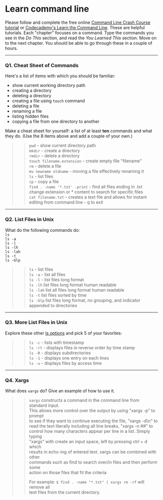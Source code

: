 # Learn command line

Please follow and complete the free online [Command Line Crash Course
tutorial](https://web.archive.org/web/20160708171659/http://cli.learncodethehardway.org/book/) or [Codecademy's Learn the Command Line](https://www.codecademy.com/learn/learn-the-command-line). These are helpful tutorials. Each "chapter" focuses on a command. Type the commands you see in the _Do This_ section, and read the _You Learned This_ section. Move on to the next chapter. You should be able to go through these in a couple of hours.

---

### Q1.  Cheat Sheet of Commands  

Here's a list of items with which you should be familiar:  
* show current working directory path
* creating a directory
* deleting a directory
* creating a file using `touch` command
* deleting a file
* renaming a file
* listing hidden files
* copying a file from one directory to another

Make a cheat sheet for yourself: a list of at least **ten** commands and what they do.  (Use the 8 items above and add a couple of your own.)  

> > `pwd` - show current directory path  
> > `mkdir` - create a directory  
> > `rmdir` - delete a directory  
> > `touch filename.extension` - create empty file "filename"  
> > `rm` - delete a file  
> > `mv newname oldname` - moving a file effectively renaming it  
> > `ls` - list files  
> > `cp` - copy a file  
> > `find . -name '*.txt' -print` - find all files ending in .txt change extension or * content to search for specific files  
> > `cat filename.txt` - creates a text file and allows for instant editing from command line - q to exit  

---

### Q2.  List Files in Unix   

What do the following commands do:  
`ls`  
`ls -a`  
`ls -l`  
`ls -lh`  
`ls -lah`  
`ls -t`  
`ls -Glp`  

> > `ls` - list files  
> > `ls -a` - list all files  
> > `ls -l` - list files long format  
> > `ls -lh` list files long format human readable  
> > `ls -lah` list all files long format human readable  
> > `ls -t` list files sorted by time  
> > `ls -Glp` list files long format, no grouping, and indicator appended to directories   

---

### Q3.  More List Files in Unix  

Explore these other [ls options](http://www.techonthenet.com/unix/basic/ls.php) and pick 5 of your favorites:

> > `ls -c` - lists with timestamp  
> > `ls -rt` - displays files in reverse order by time stamp  
> > `ls -R` - displays subdirectories  
> > `ls -1` - displays one entry on each lines  
> > `ls -u` - displays files by access time
---

### Q4.  Xargs   

What does `xargs` do? Give an example of how to use it.

> > `xargs` constructs a command in the command line from standard input.  
> > This allows more control over the output by using "xargs -p" to prompt  
> > to see if they want to continue executing the file, "xargs -d\n" to  
> > read the text literally including all line breaks, "xargs -n ##" to  
> > control how many characters appear per line in a list. Simply typing  
> > "xargs" with create an input space, left by pressing ctrl + d which  
> > results in echo-ing of entered text. xargs can be combined with other  
> > commands such as find to search over/in files and then perform some  
> > action on those files that fit the criteria  
> >  
> > For example: `$ find . -name "*.txt" | xargs rm -rf` will remove all  
> > text files from the current directory.

 

